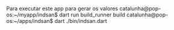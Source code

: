 Para executar este app para gerar os valores
catalunha@pop-os:~/myapp/indsan$ dart run build_runner build
catalunha@pop-os:~/apps/indsan$ dart ./bin/indsan.dart 

